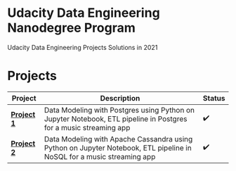 # Udacity Data Engineering Nanodegree Program

Udacity Data Engineering Projects Solutions in 2021

# Projects

Project | Description | Status
------------ | ------------- | -------------
**[Project 1](Project%201%20-%20Data%20Modeling%20with%20Postgres)**  | Data Modeling with Postgres using Python on Jupyter Notebook, ETL pipeline in Postgres for a music streaming app| :heavy_check_mark:
**[Project 2](Project%202%20-%20Data%20Modeling%20with%20Apache%20Cassandra)**  | Data Modeling with Apache Cassandra using Python on Jupyter Notebook, ETL pipeline in NoSQL for a music streaming app | :heavy_check_mark:
